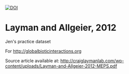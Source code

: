 [![DOI](https://zenodo.org/badge/26819655.svg)](https://zenodo.org/badge/latestdoi/26819655)

Layman and Allgeier, 2012
================
Jen's practice dataset

For http://globalbioticinteractions.org

Source article available at: 
http://craiglaymanlab.com/wp-content/uploads/Layman-and-Allgeier-2012-MEPS.pdf
